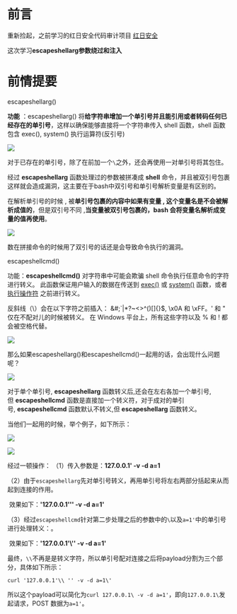 # 前言

重新捡起，之前学习的红日安全代码审计项目  [红日安全](https://xz.aliyun.com/search?keyword=%E7%BA%A2%E6%97%A5%E5%AE%89%E5%85%A8)

这次学习**escapeshellarg参数绕过和注入**



# 前情提要

escapeshellarg()

**功能** ：escapeshellarg() 将**给字符串增加一个单引号并且能引用或者转码任何已经存在的单引号**，这样以确保能够直接将一个字符串传入 shell 函数，shell 函数包含 exec(), system() 执行运算符(反引号)

![](/home/cookie/Pictures/blogs/依葫芦画瓢之escapeshellarg参数绕过和注入/1.png)

对于已存在的单引号，除了在前加一个`\`之外，还会再使用一对单引号将其包住。

经过 **escapeshellarg** 函数处理过的参数被拼凑成 **shell** 命令，并且被双引号包裹这样就会造成漏洞，这主要在于bash中双引号和单引号解析变量是有区别的。

在解析单引号的时候 , 被**单引号包裹的内容中如果有变量 , 这个变量名是不会被解析成值的**，但是双引号不同 ,**当变量被双引号包裹的，bash 会将变量名解析成变量的值再使用**。

![](/home/cookie/Pictures/blogs/依葫芦画瓢之escapeshellarg参数绕过和注入/2.png)



数在拼接命令的时候用了双引号的话还是会导致命令执行的漏洞。



escapeshellcmd()

功能：**escapeshellcmd()** 对字符串中可能会欺骗 shell 命令执行任意命令的字符进行转义。 此函数保证用户输入的数据在传送到 [exec()](http://php.net/manual/zh/function.exec.php) 或 [system()](http://php.net/manual/zh/function.system.php) 函数，或者 [执行操作符](http://php.net/manual/zh/language.operators.execution.php) 之前进行转义。

反斜线（\）会在以下字符之前插入： &#;`|\*?~<>^()[]{}$, \x0A 和 \xFF。' 和 " 仅在不配对儿的时候被转义。 在 Windows 平台上，所有这些字符以及  %  和  !  都会被空格代替。

![](/home/cookie/Pictures/blogs/依葫芦画瓢之escapeshellarg参数绕过和注入/3.png)



那么如果escapeshellarg()和escapeshellcmd()一起用的话，会出现什么问题呢？

![](/home/cookie/Pictures/blogs/依葫芦画瓢之escapeshellarg参数绕过和注入/4.png)



对于单个单引号, **escapeshellarg** 函数转义后,还会在左右各加一个单引号,但 **escapeshellcmd** 函数是直接加一个转义符，对于成对的单引号, **escapeshellcmd** 函数默认不转义,但 **escapeshellarg** 函数转义。

当他们一起用的时候，举个例子，如下所示：

![](/home/cookie/Pictures/blogs/依葫芦画瓢之escapeshellarg参数绕过和注入/6.png)

![](/home/cookie/Pictures/blogs/依葫芦画瓢之escapeshellarg参数绕过和注入/5.png)

经过一顿操作：
（1）传入参数是：**127.0.0.1' -v -d a=1**



（2）由于`escapeshellarg`先对单引号转义，再用单引号将左右两部分括起来从而起到连接的作用。

​          效果如下：**'127.0.0.1'\'' -v -d a=1'** 

（3）经过`escapeshellcmd`针对第二步处理之后的参数中的`\`以及`a=1'`中的单引号进行处理转义：。

​          效果如下：**'127.0.0.1'\\'' -v -d a=1\'**

   最终，`\\`不再是是转义字符，所以单引号配对连接之后将payload分割为三个部分，具体如下所示：

```
curl '127.0.0.1'\\ '' -v -d a=1\'
```

所以这个payload可以简化为`curl 127.0.0.1\ -v -d a=1'`，即向`127.0.0.1\`发起请求，POST 数据为`a=1'`。

 

